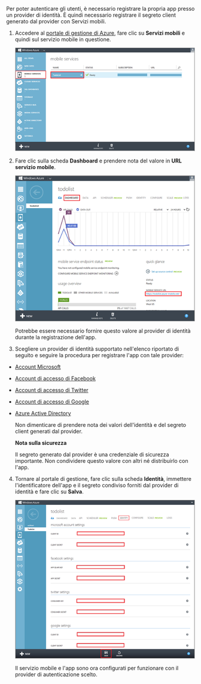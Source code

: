 ﻿

Per poter autenticare gli utenti, è necessario registrare la propria app presso un provider di identità. È quindi necessario registrare il segreto client generato dal provider con Servizi mobili.

1. Accedere al [portale di gestione di Azure], fare clic su **Servizi mobili** e quindi sul servizio mobile in questione.

   	![](./media/mobile-services-register-authentication/mobile-services-selection.png)

2. Fare clic sulla scheda **Dashboard** e prendere nota del valore in **URL servizio mobile**.

   	![](./media/mobile-services-register-authentication/mobile-service-uri.png)

    Potrebbe essere necessario fornire questo valore al provider di identità durante la registrazione dell'app.

3. Scegliere un provider di identità supportato nell'elenco riportato di seguito e seguire la procedura per registrare l'app con tale provider:

 - <a href="/it-it/documentation/articles/mobile-services-how-to-register-microsoft-authentication/" target="_blank">Account Microsoft</a>
 - <a href="/it-it/documentation/articles/mobile-services-how-to-register-facebook-authentication/" target="_blank">Account di accesso di Facebook</a>
 - <a href="/it-it/documentation/articles/mobile-services-how-to-register-twitter-authentication/" target="_blank">Account di accesso di Twitter</a>
 - <a href="/it-it/documentation/articles/mobile-services-how-to-register-google-authentication/" target="_blank">Account di accesso di Google</a>
 - <a href="/it-it/documentation/articles/mobile-services-how-to-register-active-directory-authentication/" target="_blank">Azure Active Directory</a>


    Non dimenticare di prendere nota dei valori dell'identità e del segreto client generati dal provider.

    <div class="dev-callout"><b>Nota sulla sicurezza</b>
	<p>Il segreto generato dal provider è una credenziale di sicurezza importante. Non condividere questo valore con altri né distribuirlo con l'app.</p>
    </div>

4. Tornare al portale di gestione, fare clic sulla scheda **Identità**, immettere l'identificatore dell'app e il segreto condiviso forniti dal provider di identità e fare clic su **Salva**.

   	![](./media/mobile-services-register-authentication/mobile-identity-tab.png)

	Il servizio mobile e l'app sono ora configurati per funzionare con il provider di autenticazione scelto.

<!-- URLs. -->
[Portale di gestione di Azure]: https://manage.windowsazure.com/
